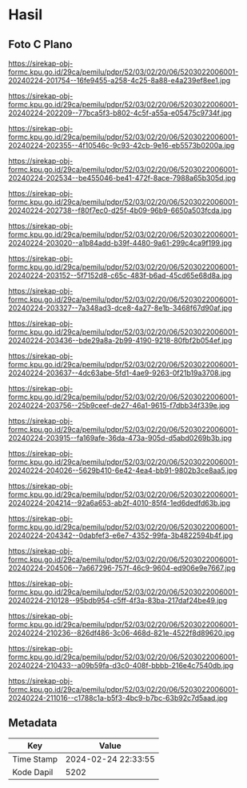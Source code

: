# Hasil

## Foto C Plano

https://sirekap-obj-formc.kpu.go.id/29ca/pemilu/pdpr/52/03/02/20/06/5203022006001-20240224-201754--16fe9455-a258-4c25-8a88-e4a239ef8ee1.jpg

https://sirekap-obj-formc.kpu.go.id/29ca/pemilu/pdpr/52/03/02/20/06/5203022006001-20240224-202209--77bca5f3-b802-4c5f-a55a-e05475c9734f.jpg

https://sirekap-obj-formc.kpu.go.id/29ca/pemilu/pdpr/52/03/02/20/06/5203022006001-20240224-202355--4f10546c-9c93-42cb-9e16-eb5573b0200a.jpg

https://sirekap-obj-formc.kpu.go.id/29ca/pemilu/pdpr/52/03/02/20/06/5203022006001-20240224-202534--be455046-be41-472f-8ace-7988a65b305d.jpg

https://sirekap-obj-formc.kpu.go.id/29ca/pemilu/pdpr/52/03/02/20/06/5203022006001-20240224-202738--f80f7ec0-d25f-4b09-96b9-6650a503fcda.jpg

https://sirekap-obj-formc.kpu.go.id/29ca/pemilu/pdpr/52/03/02/20/06/5203022006001-20240224-203020--a1b84add-b39f-4480-9a61-299c4ca9f199.jpg

https://sirekap-obj-formc.kpu.go.id/29ca/pemilu/pdpr/52/03/02/20/06/5203022006001-20240224-203152--5f7152d8-c65c-483f-b6ad-45cd65e68d8a.jpg

https://sirekap-obj-formc.kpu.go.id/29ca/pemilu/pdpr/52/03/02/20/06/5203022006001-20240224-203327--7a348ad3-dce8-4a27-8e1b-3468f67d90af.jpg

https://sirekap-obj-formc.kpu.go.id/29ca/pemilu/pdpr/52/03/02/20/06/5203022006001-20240224-203436--bde29a8a-2b99-4190-9218-80fbf2b054ef.jpg

https://sirekap-obj-formc.kpu.go.id/29ca/pemilu/pdpr/52/03/02/20/06/5203022006001-20240224-203637--4dc63abe-5fd1-4ae9-9263-0f21b19a3708.jpg

https://sirekap-obj-formc.kpu.go.id/29ca/pemilu/pdpr/52/03/02/20/06/5203022006001-20240224-203756--25b9ceef-de27-46a1-9615-f7dbb34f339e.jpg

https://sirekap-obj-formc.kpu.go.id/29ca/pemilu/pdpr/52/03/02/20/06/5203022006001-20240224-203915--fa169afe-36da-473a-905d-d5abd0269b3b.jpg

https://sirekap-obj-formc.kpu.go.id/29ca/pemilu/pdpr/52/03/02/20/06/5203022006001-20240224-204026--5629b410-6e42-4ea4-bb91-9802b3ce8aa5.jpg

https://sirekap-obj-formc.kpu.go.id/29ca/pemilu/pdpr/52/03/02/20/06/5203022006001-20240224-204214--92a6a653-ab2f-4010-85f4-1ed6dedfd63b.jpg

https://sirekap-obj-formc.kpu.go.id/29ca/pemilu/pdpr/52/03/02/20/06/5203022006001-20240224-204342--0dabfef3-e6e7-4352-99fa-3b4822594b4f.jpg

https://sirekap-obj-formc.kpu.go.id/29ca/pemilu/pdpr/52/03/02/20/06/5203022006001-20240224-204506--7a667296-757f-46c9-9604-ed906e9e7667.jpg

https://sirekap-obj-formc.kpu.go.id/29ca/pemilu/pdpr/52/03/02/20/06/5203022006001-20240224-210128--95bdb954-c5ff-4f3a-83ba-217daf24be49.jpg

https://sirekap-obj-formc.kpu.go.id/29ca/pemilu/pdpr/52/03/02/20/06/5203022006001-20240224-210236--826df486-3c06-468d-821e-4522f8d89620.jpg

https://sirekap-obj-formc.kpu.go.id/29ca/pemilu/pdpr/52/03/02/20/06/5203022006001-20240224-210433--a09b59fa-d3c0-408f-bbbb-216e4c7540db.jpg

https://sirekap-obj-formc.kpu.go.id/29ca/pemilu/pdpr/52/03/02/20/06/5203022006001-20240224-211016--c1788c1a-b5f3-4bc9-b7bc-63b92c7d5aad.jpg


## Metadata

| Key        | Value               |
| ---------- | ------------------- |
| Time Stamp | 2024-02-24 22:33:55 |
| Kode Dapil | 5202                |



